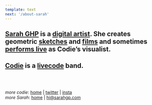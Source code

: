 ```yaml
---
template: text
next: '/about-sarah'
---
```


## [Sarah GHP](/about-sarah) is a [digital artist](/about-art). She creates geometric [sketches](/sketches) and [films](/films) and sometimes [performs live](/codie-live) as Codie’s visualist.

## [Codie](/about-codie) is a [livecode](/about-livecode) band.

<br />
<br />

*more codie*: [home](https://codie.live/) | [twitter](https://twitter.com/hi_codie) | [insta](https://instagram.com/hi_codie/)  
*more Sarah*: [home](http://sarahghp.com/) | hi@sarahgp.com
